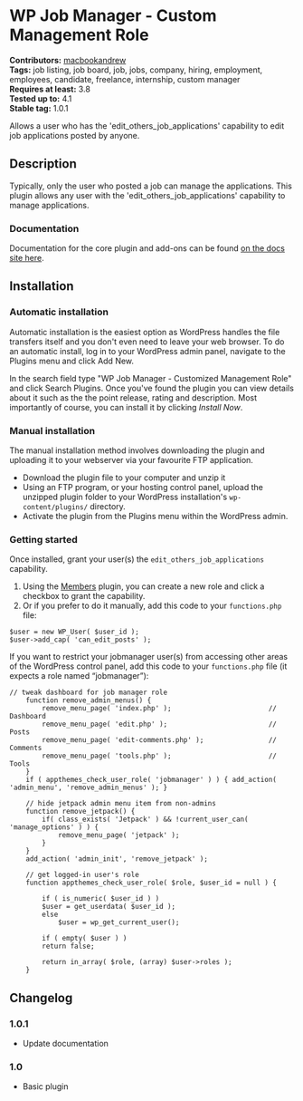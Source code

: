 # WP Job Manager - Custom Management Role #
**Contributors:** [macbookandrew](https://profiles.wordpress.org/macbookandrew)  
**Tags:** job listing, job board, job, jobs, company, hiring, employment, employees, candidate, freelance, internship, custom manager  
**Requires at least:** 3.8  
**Tested up to:** 4.1  
**Stable tag:** 1.0.1  

Allows a user who has the 'edit_others_job_applications' capability to edit job applications posted by anyone.

## Description ##

Typically, only the user who posted a job can manage the applications. This plugin allows any user with the 'edit_others_job_applications' capability to manage applications.

### Documentation ###

Documentation for the core plugin and add-ons can be found [on the docs site here](https://wpjobmanager.com/documentation/).

## Installation ##

### Automatic installation ###

Automatic installation is the easiest option as WordPress handles the file transfers itself and you don't even need to leave your web browser. To do an automatic install, log in to your WordPress admin panel, navigate to the Plugins menu and click Add New.

In the search field type "WP Job Manager - Customized Management Role" and click Search Plugins. Once you've found the plugin you can view details about it such as the the point release, rating and description. Most importantly of course, you can install it by clicking _Install Now_.

### Manual installation ###

The manual installation method involves downloading the plugin and uploading it to your webserver via your favourite FTP application.

* Download the plugin file to your computer and unzip it
* Using an FTP program, or your hosting control panel, upload the unzipped plugin folder to your WordPress installation's `wp-content/plugins/` directory.
* Activate the plugin from the Plugins menu within the WordPress admin.

### Getting started ###

Once installed, grant your user(s) the `edit_others_job_applications` capability.

1. Using the [Members](https://wordpress.org/plugins/members/) plugin, you can create a new role and click a checkbox to grant the capability.
2. Or if you prefer to do it manually, add this code to your `functions.php` file:
```
$user = new WP_User( $user_id );
$user->add_cap( 'can_edit_posts' );
```

If you want to restrict your jobmanager user(s) from accessing other areas of the WordPress control panel, add this code to your `functions.php` file (it expects a role named “jobmanager”):
```
// tweak dashboard for job manager role
    function remove_admin_menus() {
        remove_menu_page( 'index.php' );                        // Dashboard
        remove_menu_page( 'edit.php' );                         // Posts
        remove_menu_page( 'edit-comments.php' );                // Comments
        remove_menu_page( 'tools.php' );                        // Tools
    }
    if ( appthemes_check_user_role( 'jobmanager' ) ) { add_action( 'admin_menu', 'remove_admin_menus' ); }

    // hide jetpack admin menu item from non-admins
    function remove_jetpack() {
        if( class_exists( 'Jetpack' ) && !current_user_can( 'manage_options' ) ) {
            remove_menu_page( 'jetpack' );
        }
    }
    add_action( 'admin_init', 'remove_jetpack' );

    // get logged-in user's role
    function appthemes_check_user_role( $role, $user_id = null ) {

        if ( is_numeric( $user_id ) )
        $user = get_userdata( $user_id );
        else
            $user = wp_get_current_user();

        if ( empty( $user ) )
        return false;

        return in_array( $role, (array) $user->roles );
    }
```


## Changelog ##

### 1.0.1 ###
* Update documentation

### 1.0 ###
* Basic plugin
